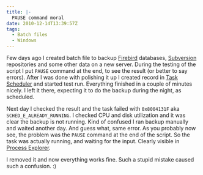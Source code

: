 ```yaml
---
title: |-
  PAUSE command moral
date: 2010-12-14T13:39:57Z
tags:
  - Batch files
  - Windows
---
```

Few days ago I created batch file to backup [Firebird][1] databases, [Subversion][2] repositories and some other data on a new server. During the testing of the script I put `PAUSE` command at the end, to see the result (or better to say errors). After I was done with polishing it up I created record in [Task Scheduler][3] and started test run. Everything finished in a couple of minutes nicely. I left it there, expecting it to do the backup during the night, as scheduled.

Next day I checked the result and the task failed with `0x8004131F` aka `SCHED_E_ALREADY_RUNNING`. I checked CPU and disk utilization and it was clear the backup is not running. Kind of confused I ran backup manually and waited another day. And guess what, same error. As you probably now see, the problem was the `PAUSE` command at the end of the script. So the task was actually running, and waiting for the input. Clearly visible in [Process Explorer][4].

I removed it and now everything works fine. Such a stupid mistake caused such a confusion. :)

[1]: http://www.firebirdsql.org
[2]: http://subversion.apache.org/
[3]: http://msdn.microsoft.com/en-us/library/aa383614.aspx
[4]: http://technet.microsoft.com/en-us/sysinternals/bb896653